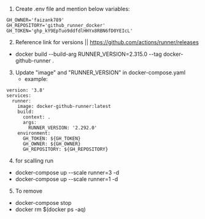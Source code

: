 1. Create .env file and mention below variables:
```
GH_OWNER='faizank789'
GH_REPOSITORY='github_runner_docker'
GH_TOKEN='ghp_kY9EpTuo9ddfdlHHYx8RBN6fD0YEIcL'
```

2. Reference link for versions || https://github.com/actions/runner/releases
  - docker build --build-arg RUNNER_VERSION=2.315.0 --tag docker-github-runner .
  
3. Update "image" and  "RUNNER_VERSION" in docker-compose.yaml
   - example:
```     
version: '3.8'
services:
  runner:
    image: docker-github-runner:latest
    build:
      context: .
      args:
        RUNNER_VERSION: '2.292.0'
    environment:
      GH_TOKEN: ${GH_TOKEN}
      GH_OWNER: ${GH_OWNER}
      GH_REPOSITORY: ${GH_REPOSITORY}
```


4. for scalling run
- docker-compose up --scale runner=3 -d
- docker-compose up --scale runner=1 -d

5. To remove
   
- docker-compose stop
- docker rm $(docker ps -aq)



